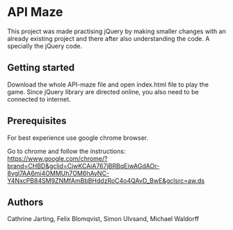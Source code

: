 # API Maze

This project was made practising jQuery by making smaller changes with an already existing project and there after also understanding the code. A specially the jQuery code.

## Getting started

Download the whole API-maze file and open index.html file to play the game. Since jQuery library are directed online, you also need to be connected to internet.

## Prerequisites

For best experience use google chrome browser. 

Go to chrome and follow the instructions: https://www.google.com/chrome/?brand=CHBD&gclid=CjwKCAiA767jBRBqEiwAGdAOr-8vgl7AA6mi4OMMUh7OM6hAyNC-Y4NxcPB84SM9ZNMfAmBbBHddzRoC4o4QAvD_BwE&gclsrc=aw.ds

## Authors

Cathrine Jarting, Felix Blomqvist, Simon Ulvsand, Michael Waldorff